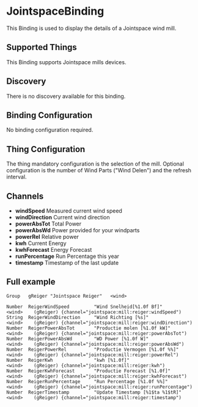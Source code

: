 # JointspaceBinding

This Binding is used to display the details of a Jointspace wind mill. 

## Supported Things

This Binding supports Jointspace mills devices.

## Discovery

There is no discovery available for this binding.

## Binding Configuration

No binding configuration required.

## Thing Configuration

The thing mandatory configuration is the selection of the mill.
Optional configuration is the number of Wind Parts ("Wind Delen") and the refresh interval.

## Channels

- **windSpeed** Measured current wind speed 
- **windDirection** Current wind direction
- **powerAbsTot** Total Power
- **powerAbsWd** Power provided for your windparts
- **powerRel** Relative power
- **kwh** Current Energy
- **kwhForecast** Energy Forecast
- **runPercentage** Run Percentage this year
- **timestamp** Timestamp of the last update


## Full example
```
Group   gReiger "Jointspace Reiger"   <wind>

Number  ReigerWindSpeed         "Wind Snelheid[%1.0f Bf]"         <wind>    (gReiger) {channel="jointspace:mill:reiger:windSpeed")
String  ReigerWindDirection     "Wind Richting [%s]"              <wind>    (gReiger) {channel="jointspace:mill:reiger:windDirection")
Number  ReigerPowerAbsTot       "Productie molen [%1.0f kW]"      <wind>    (gReiger) {channel="jointspace:mill:reiger:powerAbsTot")
Number  ReigerPowerAbsWd        "WD Power [%1.0f W]"              <wind>    (gReiger) {channel="jointspace:mill:reiger:powerAbsWd")
Number  ReigerPowerRel          "Productie Vermogen [%1.0f %%]"   <wind>    (gReiger) {channel="jointspace:mill:reiger:powerRel")
Number  ReigerKwh               "kwh [%1.0f]"                     <wind>    (gReiger) {channel="jointspace:mill:reiger:kwh")
Number  ReigerKwhForecast       "Productie Forecast [%1.0f]"      <wind>    (gReiger) {channel="jointspace:mill:reiger:kwhForecast")
Number  ReigerRunPercentage     "Run Percentage [%1.0f %%]"       <wind>    (gReiger) {channel="jointspace:mill:reiger:runPercentage")
Number  ReigerTimestamp         "Update Timestamp [%1$ta %1$tR]"  <wind>    (gReiger) {channel="jointspace:mill:reiger:timestamp")

```
